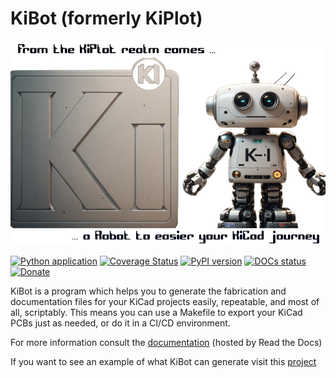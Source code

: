 # KiBot (formerly KiPlot)

![KiBot Logo](https://raw.githubusercontent.com/INTI-CMNB/KiBot/master/docs/images/kibot_740x400_logo.png)

[![Python application](https://img.shields.io/github/actions/workflow/status/INTI-CMNB/KiBot/pythonapp.yml?branch=dev&style=plastic&logo=github)](https://github.com/INTI-CMNB/KiBot/actions)
[![Coverage Status](https://img.shields.io/coveralls/github/INTI-CMNB/KiBot?style=plastic&logo=coveralls&branch=dev)](https://coveralls.io/github/INTI-CMNB/KiBot?branch=dev)
[![PyPI version](https://img.shields.io/pypi/v/kibot?style=plastic&logo=pypi)](https://pypi.org/project/kibot/)
[![DOCs status](https://img.shields.io/readthedocs/kibot?style=plastic&logo=readthedocs)](https://kibot.readthedocs.io/en/latest/)
[![Donate](https://img.shields.io/badge/Donate-PayPal-green.svg?style=plastic&logo=paypal)](https://www.paypal.com/donate/?hosted_button_id=K2T86GDTTMRPL)

KiBot is a program which helps you to generate the fabrication and
documentation files for your KiCad projects easily, repeatable, and most
of all, scriptably. This means you can use a Makefile to export your
KiCad PCBs just as needed, or do it in a CI/CD environment.

For more information consult the [documentation](https://kibot.readthedocs.io/en/latest/) (hosted by Read the Docs)

If you want to see an example of what KiBot can generate visit this
[project](https://inti-cmnb.github.io/kibot_variants_arduprog_site/Browse/t1-navigate.html)
